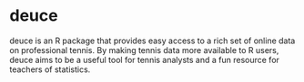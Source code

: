 deuce
=====

deuce is an R package that provides easy access to a rich set of online data on professional tennis. By making tennis data more available to R users, deuce aims to be a useful tool for tennis analysts and a fun resource for teachers of statistics.

